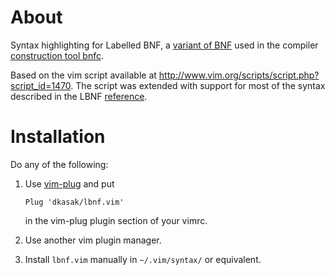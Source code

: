 About
=====

Syntax highlighting for Labelled BNF, a [variant of
BNF][reference] used in the compiler [construction tool
bnfc](https://github.com/BNFC/bnfc/).

Based on the vim script available at
<http://www.vim.org/scripts/script.php?script_id=1470>. The script was extended
with support for most of the syntax described in the LBNF [reference].

[reference]: https://bnfc.readthedocs.io/ "LBNF reference"

Installation
============

Do any of the following:

1) Use [vim-plug](https://github.com/junegunn/vim-plug) and put

    `Plug 'dkasak/lbnf.vim'`

   in the vim-plug plugin section of your vimrc.

2) Use another vim plugin manager.
3) Install `lbnf.vim` manually in `~/.vim/syntax/` or equivalent.
